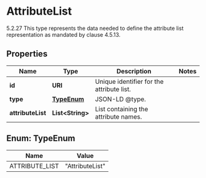 

# AttributeList

5.2.27 This type represents the data needed to define the attribute list representation as mandated by clause 4.5.13. 

## Properties

| Name | Type | Description | Notes |
|------------ | ------------- | ------------- | -------------|
|**id** | **URI** | Unique identifier for the attribute list.  |  |
|**type** | [**TypeEnum**](#TypeEnum) | JSON-LD @type.  |  |
|**attributeList** | **List&lt;String&gt;** | List containing the attribute names.  |  |



## Enum: TypeEnum

| Name | Value |
|---- | -----|
| ATTRIBUTE_LIST | &quot;AttributeList&quot; |



